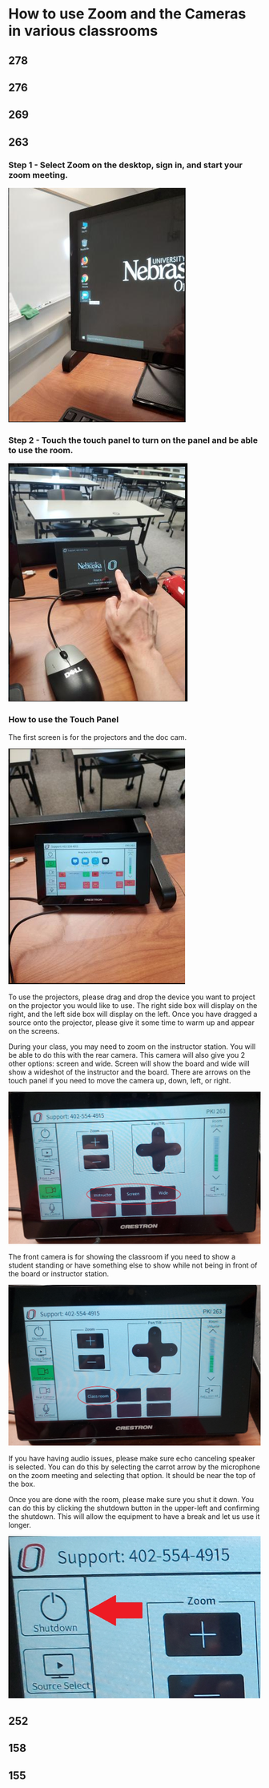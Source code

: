 # How to use Zoom and the Cameras in various classrooms


## 278


## 276


## 269



## 263

### Step 1 - Select Zoom on the desktop, sign in, and start your zoom meeting.

![startzoom](pictures/263/startzoom.png)

### Step 2 - Touch the touch panel to turn on the panel and be able to use the room. 

![panel1](pictures/263/panel1.png)

### How to use the Touch Panel 

The first screen is for the projectors and the doc cam. 

![panelgui](pictures/263/panelgui.png)

To use the projectors, please drag and drop the device you want to project on the projector you would like to use. 
The right side box will display on the right, and the left side box will display on the left. Once you have dragged a source onto the projector, please give it some time to warm up and appear on the screens.

During your class, you may need to zoom on the instructor station. You will be able to do this with the rear camera. This camera will also give you 2 other options: screen and wide. Screen will show the board and wide will show a wideshot of the instructor and the board.
There are arrows on the touch panel if you need to move the camera up, down, left, or right. 

![rear](pictures/263/rear.jpg)

The front camera is for showing the classroom if you need to show a student standing or have something else to show while not being in front of the board or instructor station.

![front](pictures/263/front.jpg)

If you have having audio issues, please make sure echo canceling speaker is selected. You can do this by selecting the carrot arrow by the microphone on the zoom meeting and selecting that option. It should be near the top of the box.

Once you are done with the room, please make sure you shut it down. You can do this by clicking the shutdown button in the upper-left and confirming the shutdown. This will allow the equipment to have a break and let us use it longer.

![shutdown](pictures/263/shutdown.jpg)


## 252


## 158


## 155
